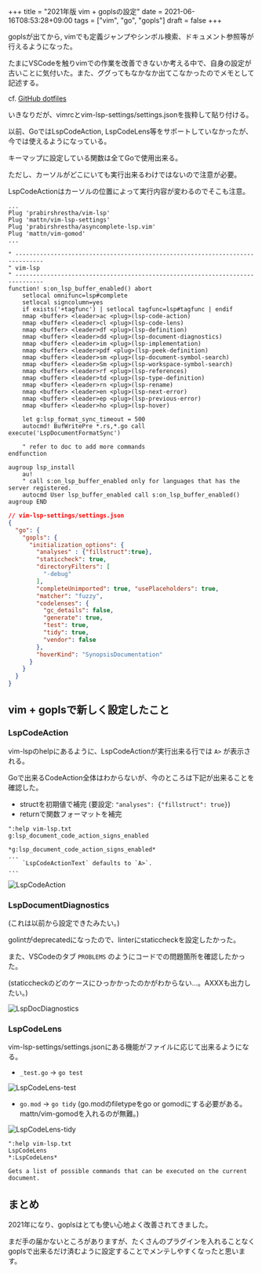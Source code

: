 +++
title = "2021年版 vim + goplsの設定"
date = 2021-06-16T08:53:28+09:00
tags = ["vim", "go", "gopls"]
draft = false
+++

goplsが出てから, vimでも定義ジャンプやシンボル検索、ドキュメント参照等が行えるようになった。

たまにVSCodeを触りvimでの作業を改善できないか考える中で、自身の設定が古いことに気付いた。また、ググってもなかなか出てこなかったのでメモとして記述する。

cf. [GitHub dotfiles](https://github.com/lunarxlark/dotfiles)


いきなりだが、vimrcとvim-lsp-settings/settings.jsonを抜粋して貼り付ける。

以前、GoではLspCodeAction, LspCodeLens等をサポートしていなかったが、今では使えるようになっている。

キーマップに設定している関数は全てGoで使用出来る。

ただし、カーソルがどこにいても実行出来るわけではないので注意が必要。

LspCodeActionはカーソルの位置によって実行内容が変わるのでそこも注意。

```vim
...
Plug 'prabirshrestha/vim-lsp'
Plug 'mattn/vim-lsp-settings'
Plug 'prabirshrestha/asyncomplete-lsp.vim'
Plug 'mattn/vim-gomod'
...

" ------------------------------------------------------------------------------
" vim-lsp
" ------------------------------------------------------------------------------
function! s:on_lsp_buffer_enabled() abort
    setlocal omnifunc=lsp#complete
    setlocal signcolumn=yes
    if exists('+tagfunc') | setlocal tagfunc=lsp#tagfunc | endif
    nmap <buffer> <leader>ac <plug>(lsp-code-action)
    nmap <buffer> <leader>cl <plug>(lsp-code-lens)
    nmap <buffer> <leader>df <plug>(lsp-definition)
    nmap <buffer> <leader>dd <plug>(lsp-document-diagnostics)
    nmap <buffer> <leader>im <plug>(lsp-implementation)
    nmap <buffer> <leader>pdf <plug>(lsp-peek-definition)
    nmap <buffer> <leader>sm <plug>(lsp-document-symbol-search)
    nmap <buffer> <leader>Sm <plug>(lsp-workspace-symbol-search)
    nmap <buffer> <leader>rf <plug>(lsp-references)
    nmap <buffer> <leader>td <plug>(lsp-type-definition)
    nmap <buffer> <leader>rn <plug>(lsp-rename)
    nmap <buffer> <leader>en <plug>(lsp-next-error)
    nmap <buffer> <leader>ep <plug>(lsp-previous-error)
    nmap <buffer> <leader>ho <plug>(lsp-hover)

    let g:lsp_format_sync_timeout = 500
    autocmd! BufWritePre *.rs,*.go call execute('LspDocumentFormatSync')

    " refer to doc to add more commands
endfunction

augroup lsp_install
    au!
    " call s:on_lsp_buffer_enabled only for languages that has the server registered.
    autocmd User lsp_buffer_enabled call s:on_lsp_buffer_enabled()
augroup END
```

```json
// vim-lsp-settings/settings.json
{
  "go": {
    "gopls": {
      "initialization_options": {
        "analyses" : {"fillstruct":true},
        "staticcheck": true,
        "directoryFilters": [
          "-debug"
        ],
        "completeUnimported": true, "usePlaceholders": true,
        "matcher": "fuzzy",
        "codelenses": {
          "gc_details": false,
          "generate": true,
          "test": true,
          "tidy": true,
          "vendor": false
        },
        "hoverKind": "SynopsisDocumentation"
      }
    }
  }
}
```

## vim + goplsで新しく設定したこと

### LspCodeAction

vim-lspのhelpにあるように、LspCodeActionが実行出来る行では `A>` が表示される。

Goで出来るCodeAction全体はわからないが、今のところは下記が出来ることを確認した。

- structを初期値で補完 (要設定: `"analyses": {"fillstruct": true}`)
- returnで関数フォーマットを補完


```vim
":help vim-lsp.txt
g:lsp_document_code_action_signs_enabled
                               *g:lsp_document_code_action_signs_enabled*
...
    `LspCodeActionText` defaults to `A>`.
...
```

![LspCodeAction](/images/screenshot_20210616-093637.png)


### LspDocumentDiagnostics

(これは以前から設定できたみたい。)

golintがdeprecatedになったので、linterにstaticcheckを設定したかった。

また、VSCodeのタブ `PROBLEMS` のようにコードでの問題箇所を確認したかった。

(staticcheckのどのケースにひっかかったのかがわからない...。AXXXも出力したい。)

![LspDocDiagnostics](/images/screenshot_20210616-100337.png)


### LspCodeLens

vim-lsp-settings/settings.jsonにある機能がファイルに応じて出来るようになる。

- `_test.go` -> `go test`

![LspCodeLens-test](/images/screenshot_20210616-093830.png)


- `go.mod` -> `go tidy` (go.modのfiletypeをgo or gomodにする必要がある。mattn/vim-gomodを入れるのが無難。)

![LspCodeLens-tidy](/images/screenshot_20210616-095605.png)


```vim
":help vim-lsp.txt
LspCodeLens                                                   *:LspCodeLens*

Gets a list of possible commands that can be executed on the current document.
```


## まとめ

2021年になり、goplsはとても使い心地よく改善されてきました。

まだ手の届かないところがありますが、たくさんのプラグインを入れることなくgoplsで出来るだけ済むように設定することでメンテしやすくなったと思います。
